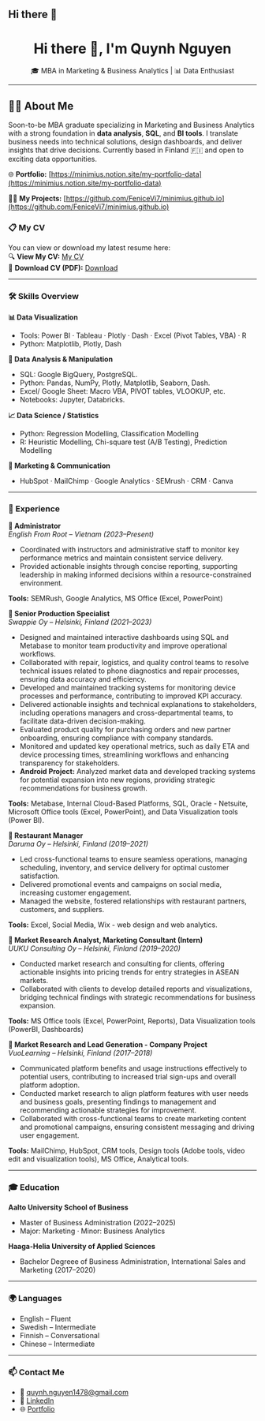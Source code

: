 ## Hi there 👋

<!--
**FeniceVi7/FeniceVi7** is a ✨ _special_ ✨ repository because its `README.md` (this file) appears on your GitHub profile.

Here are some ideas to get you started:

- 🔭 I’m currently working on ...
- 🌱 I’m currently learning ...
- 👯 I’m looking to collaborate on ...
- 🤔 I’m looking for help with ...
- 💬 Ask me about ...
- 📫 How to reach me: ...
- 😄 Pronouns: ...
- ⚡ Fun fact: ...
-->

<h1 align="center">Hi there 👋, I'm Quynh Nguyen</h1>
<p align="center">
  🎓 MBA in Marketing & Business Analytics | 📊 Data Enthusiast 
</p>

---

## 👩‍💻 About Me
Soon-to-be MBA graduate specializing in Marketing and Business Analytics with a strong foundation in **data analysis**, **SQL**, and **BI tools**. I translate business needs into technical solutions, design dashboards, and deliver insights that drive decisions. Currently based in Finland 🇫🇮 and open to exciting data opportunities.

🌐 **Portfolio:** [https://minimius.notion.site/my-portfolio-data](https://minimius.notion.site/my-portfolio-data)

🕵️‍♂️ **My Projects:** [https://github.com/FeniceVi7/minimius.github.io](https://github.com/FeniceVi7/minimius.github.io)
### 📋 My CV

You can view or download my latest resume here:  
🔍 **View My CV:** [My CV](https://github.com/FeniceVi7/FeniceVi7/blob/main/Quynh%20Nguyen%20CV.pdf)  
💾 **Download CV (PDF):** [Download](https://github.com/FeniceVi7/FeniceVi7/raw/main/Quynh%20Nguyen%20CV.pdf)


---

### 🛠 Skills Overview

**📊 Data Visualization**  
- Tools: Power BI · Tableau · Plotly · Dash · Excel (Pivot Tables, VBA) · R
- Python: Matplotlib, Plotly, Dash

**📑 Data Analysis & Manipulation**  
- SQL: Google BigQuery, PostgreSQL.
- Python: Pandas, NumPy, Plotly, Matplotlib, Seaborn, Dash.
- Excel/ Google Sheet: Macro VBA, PIVOT tables, VLOOKUP, etc.
- Notebooks: Jupyter, Databricks.

**📈 Data Science / Statistics**  
- Python: Regression Modelling, Classification Modelling
- R: Heuristic Modelling, Chi-square test (A/B Testing), Prediction Modelling

**🧰 Marketing & Communication**  
- HubSpot · MailChimp · Google Analytics · SEMrush · CRM · Canva

---

### 💼 Experience

**📌 Administrator**  
*English From Root – Vietnam (2023–Present)*  
- Coordinated with instructors and administrative staff to monitor key performance metrics and maintain consistent service delivery.
- Provided actionable insights through concise reporting, supporting leadership in making informed decisions within a resource-constrained environment.

**Tools:** SEMRush, Google Analytics, MS Office (Excel, PowerPoint)

**📌 Senior Production Specialist**  
*Swappie Oy – Helsinki, Finland (2021–2023)*  
- Designed and maintained interactive dashboards using SQL and Metabase to monitor team productivity and improve operational workflows.
- Collaborated with repair, logistics, and quality control teams to resolve technical issues related to phone diagnostics and repair processes, ensuring data accuracy and efficiency.
- Developed and maintained tracking systems for monitoring device processes and performance, contributing to improved KPI accuracy.
- Delivered actionable insights and technical explanations to stakeholders, including operations managers and cross-departmental teams, to facilitate data-driven decision-making.
- Evaluated product quality for purchasing orders and new partner onboarding, ensuring compliance with company standards.
- Monitored and updated key operational metrics, such as daily ETA and device processing times, streamlining workflows and enhancing transparency for stakeholders.
- **Android Project:** Analyzed market data and developed tracking systems for potential expansion into new regions, providing strategic recommendations for business growth.

**Tools:** Metabase, Internal Cloud-Based Platforms, SQL, Oracle - Netsuite, Microsoft Office tools (Excel, PowerPoint), and Data Visualization tools (Power BI).

**📌 Restaurant Manager**  
*Daruma Oy – Helsinki, Finland (2019–2021)*  
- Led cross-functional teams to ensure seamless operations, managing scheduling, inventory, and service delivery for optimal customer satisfaction.
- Delivered promotional events and campaigns on social media, increasing customer engagement.
- Managed the website, fostered relationships with restaurant partners, customers, and suppliers.

**Tools:** Excel, Social Media, Wix - web design and web analytics.

**📌 Market Research Analyst, Marketing Consultant (Intern)**  
*UUKU Consulting Oy – Helsinki, Finland (2019–2020)*  
- Conducted market research and consulting for clients, offering actionable insights into pricing trends for entry strategies in ASEAN markets.  
- Collaborated with clients to develop detailed reports and visualizations, bridging technical findings with strategic recommendations for business expansion.

**Tools:** MS Office tools (Excel, PowerPoint, Reports), Data Visualization tools (PowerBI, Dashboards)

**📌 Market Research and Lead Generation - Company Project**  
*VuoLearning – Helsinki, Finland (2017–2018)*  
- Communicated platform benefits and usage instructions effectively to potential users, contributing to increased trial sign-ups and overall platform adoption.
- Conducted market research to align platform features with user needs and business goals, presenting findings to management and recommending actionable strategies for improvement.
- Collaborated with cross-functional teams to create marketing content and promotional campaigns, ensuring consistent messaging and driving user engagement.

**Tools:** MailChimp, HubSpot, CRM tools, Design tools (Adobe tools, video edit and visualization tools), MS Office, Analytical tools.

---

### 🎓 Education

**Aalto University School of Business**  
- Master of Business Administration (2022–2025)  
- Major: Marketing · Minor: Business Analytics

**Haaga-Helia University of Applied Sciences**  
- Bachelor Degreee of Business Administration, International Sales and Marketing (2017–2020)

---

### 🌍 Languages
- English – Fluent  
- Swedish – Intermediate  
- Finnish – Conversational  
- Chinese – Intermediate  

---

### 📫 Contact Me
- 📧 quynh.nguyen1478@gmail.com  
- 💼 [LinkedIn](https://linkedin.com/in/quynhnguyen1478)  
- 🌐 [Portfolio](https://minimius.notion.site/my-portfolio-data)  

